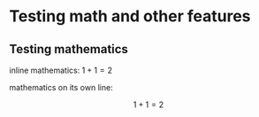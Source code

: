 # Testing math and other features

## Testing mathematics

inline mathematics: $1+1=2$

mathematics on its own line:

$$
1 + 1 = 2
$$
